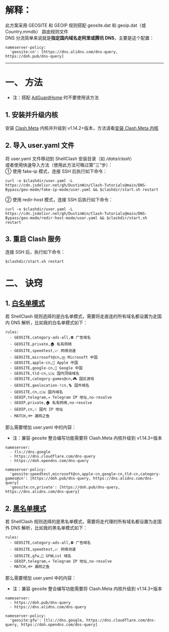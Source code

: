 # 解释：
此方案采用 GEOSITE 和 GEOIP 规则搭配 geosite.dat 和 geoip.dat（或 Country.mmdb） 路由规则文件  
DNS 分流简单来说就是**指定国内域名走阿里或腾讯 DNS**，主要是这个配置：
```
nameserver-policy:
  'geosite:cn': [https://dns.alidns.com/dns-query, https://doh.pub/dns-query]
```
---
# 一、 方法
- 注：搭配 [AdGuardHome](https://github.com/AdguardTeam/AdGuardHome) 时不要使用该方法

## 1. 安装并升级内核
安装 [Clash.Meta](https://github.com/MetaCubeX/Clash.Meta) 内核并升级到 v1.14.2+版本，方法请看[安装 Clash.Meta 内核](https://github.com/DustinWin/Clash-Tutorials/blob/main/%E6%95%99%E7%A8%8B%E5%90%88%E9%9B%86/ShellClash%20%E5%92%8C%20AdGuardHome%20%E5%BF%AB%E9%80%9F%E5%AE%89%E8%A3%85%E6%95%99%E7%A8%8B.md#%E4%BA%8C-%E5%AE%89%E8%A3%85-clashmeta-%E5%86%85%E6%A0%B8)
## 2. 导入 user.yaml 文件
将 user.yaml 文件移动到 ShellClash 安装目录（如 */data/clash*）  
或者使用快速导入方法（使用此方法可略过第“三”步）：  
① 使用 fake-ip 模式，连接 SSH 后执行如下命令：
```
curl -o $clashdir/user.yaml -L https://cdn.jsdelivr.net/gh/DustinWin/Clash-Tutorials@main/DNS-Bypass/geo-mode/fake-ip-mode/user.yaml && $clashdir/start.sh restart
```
② 使用 redir-host 模式，连接 SSH 后执行如下命令：
```
curl -o $clashdir/user.yaml -L https://cdn.jsdelivr.net/gh/DustinWin/Clash-Tutorials@main/DNS-Bypass/geo-mode/redir-host-mode/user.yaml && $clashdir/start.sh restart
```
## 3. 重启 Clash 服务
连接 SSH 后，执行如下命令：
```
$clashdir/start.sh restart
```
# 二、 诀窍
## 1. [白名单模式](https://cdn.jsdelivr.net/gh/DustinWin/Clash-Tutorials@main/Rule-Templates/geo-mode/template_whitelist.yaml)
若 ShellClash 规则选择的是白名单模式，需要将走直连的所有域名都设置为走国内 DNS 解析，比如我的白名单模式如下：
```
rules:
  - GEOSITE,category-ads-all,⛔️ 广告域名
  - GEOSITE,private,🏠 私有网络
  - GEOSITE,speedtest,📈 网络测速
  - GEOSITE,microsoft@cn,Ⓜ️ Microsoft 中国
  - GEOSITE,apple-cn,🍎 Apple 中国
  - GEOSITE,google-cn,🗽 Google 中国
  - GEOSITE,tld-cn,🇨🇳 国内顶级域名
  - GEOSITE,category-games@cn,🎮 国区游戏
  - GEOSITE,geolocation-!cn,🪜 国外域名
  - GEOSITE,cn,🇨🇳 国内域名
  - GEOIP,telegram,✈️ Telegram IP 地址,no-resolve
  - GEOIP,private,🏠 私有网络,no-resolve
  - GEOIP,cn,🀄 国内 IP 地址
  - MATCH,🐟 漏网之鱼
```
那么需要增加 user.yaml 中的内容：
- 注：兼容 geosite 整合编写功能需要将 Clash.Meta 内核升级到 v1.14.3+版本

```
nameserver:
  - tls://dns.google
  - https://dns.cloudflare.com/dns-query
  - https://doh.opendns.com/dns-query

nameserver-policy:
  'geosite:speedtest,microsoft@cn,apple-cn,google-cn,tld-cn,category-games@cn': [https://doh.pub/dns-query, https://dns.alidns.com/dns-query]
  'geosite:cn,private': [https://doh.pub/dns-query, https://dns.alidns.com/dns-query]
```
## 2. [黑名单模式](https://cdn.jsdelivr.net/gh/DustinWin/Clash-Tutorials@main/Rule-Templates/geo-mode/template_blacklist.yaml)
若 ShellClash 规则选择的是黑名单模式，需要将走代理的所有域名都设置为走国外 DNS 解析，比如我的黑名单模式如下：
```
rules:
  - GEOSITE,category-ads-all,⛔️ 广告域名
  - GEOSITE,speedtest,📈 网络测速
  - GEOSITE,gfw,🧱 GFWList 域名
  - GEOIP,telegram,✈️ Telegram IP 地址,no-resolve
  - MATCH,🐟 漏网之鱼
```
那么需要增加 user.yaml 中的内容：
- 注：兼容 geosite 整合编写功能需要将 Clash.Meta 内核升级到 v1.14.3+版本

```
nameserver:
  - https://doh.pub/dns-query
  - https://dns.alidns.com/dns-query

nameserver-policy:
  'geosite:gfw': [tls://dns.google, https://dns.cloudflare.com/dns-query, https://doh.opendns.com/dns-query]
```
